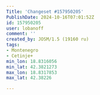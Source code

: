 ```yaml
---
Title: 'Changeset #157950205'
PublishDate: 2024-10-16T07:01:52Z
id: 157950205
user: lobanoff
comment: ''
created_by: JOSM/1.5 (19160 ru)
tags:
- Montenegro
- Cetinje+
min_lon: 18.8316056
min_lat: 42.3821273
max_lon: 18.8317853
max_lat: 42.38226

---
```

